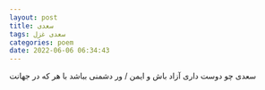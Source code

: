 ```yaml
---
layout: post
title: سعدی
tags: سعدی غزل
categories: poem
date: 2022-06-06 06:34:43
---
```


سعدی چو دوست داری آزاد باش و ایمن / ور دشمنی بباشد با هر که در جهانت
